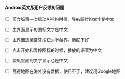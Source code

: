 #### Android英文版用户反馈的问题
* [ ] 英文版第一次启动APP的时候，导航图片的文字是中文
* [ ] 主界面显示的图标文字是中文
* [ ] 主界面连接蓝牙按钮文字越界，适配不好
* [ ] 点击开始和暂停图标的时候，播放的语音为中文
* [ ] 煲机里面的文字显示也是中文
* [ ] 高德地图在海外没有数据，使用不了，建议用Google地图

